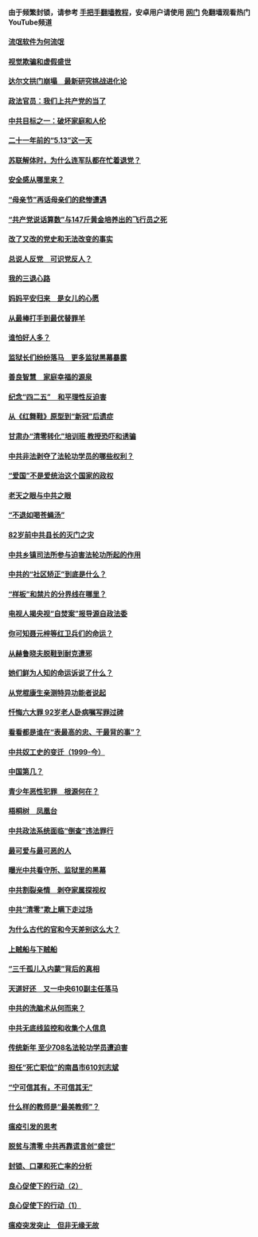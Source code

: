 #### 由于频繁封锁，请参考 [手把手翻墙教程](https://github.com/gfw-breaker/guides/wiki/)，安卓用户请使用 [网门](https://github.com/gfw-breaker/nogfw/blob/master/dl.md?t=06050401) 免翻墙观看热门YouTube频道 

#### [流氓软件为何流氓](../pages/19/426531.md?t=06050401) 

#### [视觉欺骗和虚假盛世](../pages/19/426443.md?t=06050401) 

#### [达尔文拱门崩塌　最新研究挑战进化论](../pages/19/426009.md?t=06050401) 

#### [政法官员：我们上共产党的当了](../pages/19/425351.md?t=06050401) 

#### [中共目标之一：破坏家庭和人伦](../pages/19/424454.md?t=06050401) 

#### [二十一年前的“5.13”这一天](../pages/19/424814.md?t=06050401) 

#### [苏联解体时，为什么连军队都在忙着退党？](../pages/19/424335.md?t=06050401) 

#### [安全感从哪里来？](../pages/19/424336.md?t=06050401) 

#### [“母亲节”再话母亲们的悲惨遭遇](../pages/19/424234.md?t=06050401) 

#### [“共产党说话算数”与147斤黄金培养出的飞行员之死](../pages/19/424115.md?t=06050401) 

#### [改了又改的党史和无法改变的事实](../pages/19/424037.md?t=06050401) 

#### [总说人反党　可识党反人？](../pages/19/423820.md?t=06050401) 

#### [我的三退心路](../pages/19/423876.md?t=06050401) 

#### [妈妈平安归来　是女儿的心愿](../pages/19/423947.md?t=06050401) 

#### [从最棒打手到最优替罪羊](../pages/19/423819.md?t=06050401) 

#### [谁怕好人多？](../pages/19/423774.md?t=06050401) 

#### [监狱长们纷纷落马　更多监狱黑幕暴露](../pages/19/423787.md?t=06050401) 

#### [善良智慧　家庭幸福的源泉](../pages/19/423632.md?t=06050401) 

#### [纪念“四二五”　和平理性反迫害](../pages/19/423660.md?t=06050401) 

#### [从《红舞鞋》原型到“新冠”后遗症](../pages/19/423509.md?t=06050401) 

#### [甘肃办“清零转化”培训班 教授恐吓和诱骗](../pages/19/423498.md?t=06050401) 

#### [中共非法剥夺了法轮功学员的哪些权利？](../pages/19/423392.md?t=06050401) 

#### [“爱国”不是爱统治这个国家的政权](../pages/19/423029.md?t=06050401) 

#### [老天之眼与中共之眼](../pages/19/423378.md?t=06050401) 

#### [“不退如喝苍蝇汤”](../pages/19/423287.md?t=06050401) 

#### [82岁前中共县长的灭门之灾](../pages/19/423055.md?t=06050401) 

#### [中共乡镇司法所参与迫害法轮功所起的作用](../pages/19/423064.md?t=06050401) 

#### [中共的“社区矫正”到底是什么？](../pages/19/422870.md?t=06050401) 

#### [“样板”和禁片的分界线在哪里？](../pages/19/422704.md?t=06050401) 

#### [电视人揭央视“自焚案”报导源自政法委](../pages/19/422770.md?t=06050401) 

#### [你可知聂元梓等红卫兵们的命运？](../pages/19/422848.md?t=06050401) 

#### [从赫鲁晓夫脱鞋到耐克遭邪](../pages/19/422826.md?t=06050401) 

#### [她们鲜为人知的命运诉说了什么？](../pages/19/422754.md?t=06050401) 

#### [从党棍康生亲测特异功能者说起](../pages/19/422657.md?t=06050401) 

#### [忏悔六大罪 92岁老人卧病嘱写罪过碑](../pages/19/422750.md?t=06050401) 

#### [看看都是谁在“表最高的忠、干最背的事”？](../pages/19/422703.md?t=06050401) 

#### [中共奴工史的变迁（1999-今）](../pages/19/422656.md?t=06050401) 

#### [中国第几？](../pages/19/422496.md?t=06050401) 

#### [青少年恶性犯罪　根源何在？](../pages/19/422449.md?t=06050401) 

#### [梧桐树　凤凰台](../pages/19/422442.md?t=06050401) 

#### [中共政法系统面临“倒查”违法罪行](../pages/19/422497.md?t=06050401) 

#### [最可爱与最可恶的人](../pages/19/422448.md?t=06050401) 

#### [曝光中共看守所、监狱里的黑幕](../pages/19/422390.md?t=06050401) 

#### [中共割裂亲情　剥夺家属探视权](../pages/19/422364.md?t=06050401) 

#### [中共“清零”欺上瞒下走过场](../pages/19/422306.md?t=06050401) 

#### [为什么古代的官和今天差别这么大？](../pages/19/422228.md?t=06050401) 

#### [上贼船与下贼船](../pages/19/422276.md?t=06050401) 

#### [“三千孤儿入内蒙”背后的真相](../pages/19/422229.md?t=06050401) 

#### [天道好还　又一中央610副主任落马](../pages/19/422155.md?t=06050401) 

#### [中共的洗脑术从何而来？](../pages/19/422154.md?t=06050401) 

#### [中共无底线监控和收集个人信息](../pages/19/422039.md?t=06050401) 

#### [传统新年 至少708名法轮功学员遭迫害](../pages/19/421946.md?t=06050401) 

#### [担任“死亡职位”的南昌市610刘志斌](../pages/19/421957.md?t=06050401) 

#### [“宁可信其有，不可信其无”](../pages/19/421691.md?t=06050401) 

#### [什么样的教师是“最美教师”？](../pages/19/421755.md?t=06050401) 

#### [瘟疫引发的思考](../pages/19/421594.md?t=06050401) 

#### [脱贫与清零 中共再靠谎言创“盛世”](../pages/19/421590.md?t=06050401) 

#### [封锁、口罩和死亡率的分析](../pages/19/421495.md?t=06050401) 

#### [良心促使下的行动（2）](../pages/19/421361.md?t=06050401) 

#### [良心促使下的行动（1）](../pages/19/421302.md?t=06050401) 

#### [瘟疫突发突止　但非无缘无故](../pages/19/421281.md?t=06050401) 

